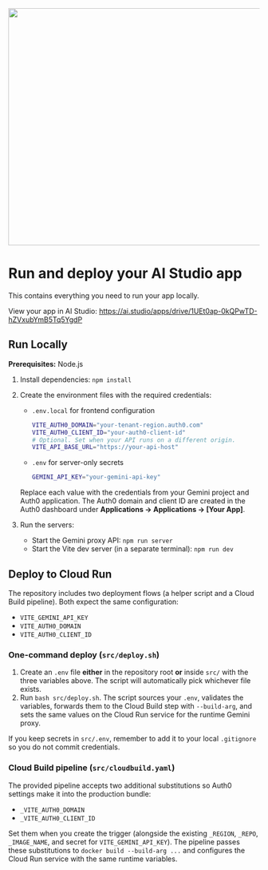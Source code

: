 <div align="center">
<img width="1200" height="475" alt="GHBanner" src="https://github.com/user-attachments/assets/0aa67016-6eaf-458a-adb2-6e31a0763ed6" />
</div>

# Run and deploy your AI Studio app

This contains everything you need to run your app locally.

View your app in AI Studio: https://ai.studio/apps/drive/1UEt0ap-0kQPwTD-hZVxubYmB5Tq5YgdP

## Run Locally

**Prerequisites:**  Node.js


1. Install dependencies:
   `npm install`

2. Create the environment files with the required credentials:

   - `.env.local` for frontend configuration

     ```bash
     VITE_AUTH0_DOMAIN="your-tenant-region.auth0.com"
     VITE_AUTH0_CLIENT_ID="your-auth0-client-id"
     # Optional. Set when your API runs on a different origin.
     VITE_API_BASE_URL="https://your-api-host" 
     ```

   - `.env` for server-only secrets

     ```bash
     GEMINI_API_KEY="your-gemini-api-key"
     ```

   Replace each value with the credentials from your Gemini project and Auth0 application. The Auth0 domain and client ID are created in the Auth0 dashboard under **Applications → Applications → [Your App]**.

3. Run the servers:
   - Start the Gemini proxy API: `npm run server`
   - Start the Vite dev server (in a separate terminal): `npm run dev`

## Deploy to Cloud Run

The repository includes two deployment flows (a helper script and a Cloud Build pipeline). Both expect the same configuration:

- `VITE_GEMINI_API_KEY`
- `VITE_AUTH0_DOMAIN`
- `VITE_AUTH0_CLIENT_ID`

### One-command deploy (`src/deploy.sh`)

1. Create an `.env` file **either** in the repository root **or** inside `src/` with the three variables above. The script will automatically pick whichever file exists.
2. Run `bash src/deploy.sh`. The script sources your `.env`, validates the variables, forwards them to the Cloud Build step with `--build-arg`, and sets the same values on the Cloud Run service for the runtime Gemini proxy.

If you keep secrets in `src/.env`, remember to add it to your local `.gitignore` so you do not commit credentials.

### Cloud Build pipeline (`src/cloudbuild.yaml`)

The provided pipeline accepts two additional substitutions so Auth0 settings make it into the production bundle:

- `_VITE_AUTH0_DOMAIN`
- `_VITE_AUTH0_CLIENT_ID`

Set them when you create the trigger (alongside the existing `_REGION`, `_REPO`, `_IMAGE_NAME`, and secret for `VITE_GEMINI_API_KEY`). The pipeline passes these substitutions to `docker build --build-arg ...` and configures the Cloud Run service with the same runtime variables.
